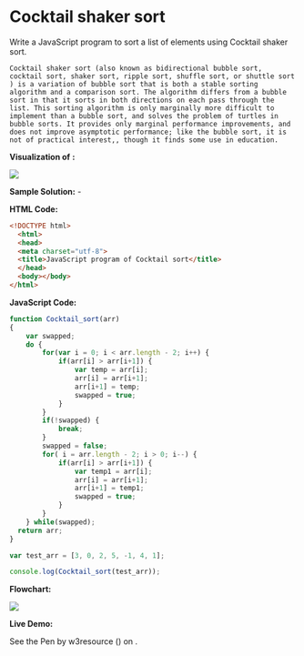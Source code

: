 # Cocktail shaker sort

Write a JavaScript program to sort a list of elements using Cocktail shaker sort.

```
Cocktail shaker sort (also known as bidirectional bubble sort, cocktail sort, shaker sort, ripple sort, shuffle sort, or shuttle sort ) is a variation of bubble sort that is both a stable sorting algorithm and a comparison sort. The algorithm differs from a bubble sort in that it sorts in both directions on each pass through the list. This sorting algorithm is only marginally more difficult to implement than a bubble sort, and solves the problem of turtles in bubble sorts. It provides only marginal performance improvements, and does not improve asymptotic performance; like the bubble sort, it is not of practical interest,, though it finds some use in education.
```

**Visualization of** **:**

![](https://www.w3resource.com/w3r_images/Sorting_shaker_sort_anim.gif)

**Sample Solution:** -

**HTML Code:**

```html
<!DOCTYPE html>
  <html>
  <head>
  <meta charset="utf-8">
  <title>JavaScript program of Cocktail sort</title>
  </head>
  <body></body>
</html>

```

**JavaScript Code:**

```js
function Cocktail_sort(arr) 
{
	var swapped;
	do {
		for(var i = 0; i < arr.length - 2; i++) {
			if(arr[i] > arr[i+1]) {
				var temp = arr[i];
				arr[i] = arr[i+1];
				arr[i+1] = temp;
				swapped = true;
			}
		}	
		if(!swapped) {
			break;
		}
		swapped = false;
		for( i = arr.length - 2; i > 0; i--) {
			if(arr[i] > arr[i+1]) {
				var temp1 = arr[i];
				arr[i] = arr[i+1];
				arr[i+1] = temp1;
				swapped = true;
			}
		}
	} while(swapped);
  return arr;
}

var test_arr = [3, 0, 2, 5, -1, 4, 1];

console.log(Cocktail_sort(test_arr));

```

**Flowchart:**

![](https://www.w3resource.com/w3r_images/searching-and-sorting-algorithm-exercise-8.png)  

**Live Demo:**

<section class="expand-codepen"><p data-height="380" data-theme-id="0" data-slug-hash="jGLepN" data-default-tab="js,result" data-user="w3resource" data-embed-version="2" data-pen-title="JavaScript - common-editor-exercises" data-editable="true" class="codepen">See the Pen by w3resource () on .</p><codepen></codepen></section>